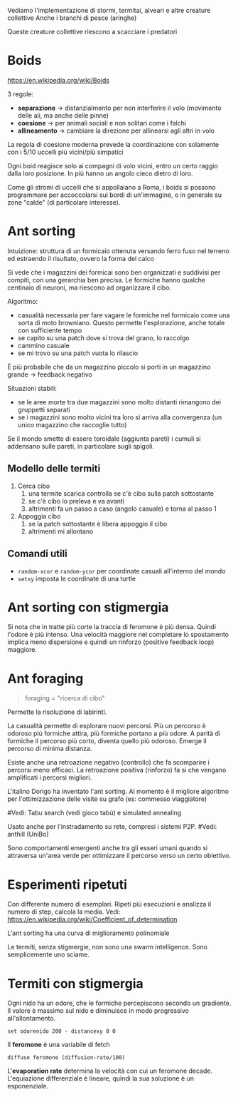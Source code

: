 Vediamo l'implementazione di stormi, termitai, alveari e altre creature collettive
Anche i branchi di pesce (aringhe)

Queste creature collettive riescono a scacciare i predatori

# Boids
https://en.wikipedia.org/wiki/Boids

3 regole:
- **separazione** -> distanzialmento per non interferire il volo (movimento delle ali, ma anche delle pinne)
- **coesione** -> per animali sociali e non solitari come i falchi
- **allineamento** -> cambiare la direzione per allinearsi agli altri in volo

La regola di coesione moderna prevede la coordinazione con solamente con i 5/10 uccelli più vicini/più simpatici

Ogni boid reagisce solo ai compagni di volo vicini, entro un certo raggio dalla loro posizione. In più hanno un angolo cieco dietro di loro.

Come gli stromi di uccelli che si appollaiano a Roma, i boids si possono programmare per accoccolarsi sui bordi di un'immagine, o in generale su zone "calde" (di particolare interesse).

# Ant sorting
Intuizione: struttura di un formicaio ottenuta versando ferro fuso nel terreno ed estraendo il risultato, ovvero la forma del calco

Si vede che i magazzini dei formicai sono ben organizzati e suddivisi per compiti, con una gerarchia ben precisa. Le formiche hanno qualche centinaio di neuroni, ma riescono ad organizzare il cibo.

Algoritmo:
- casualità necessaria per fare vagare le formiche nel formicaio come una sorta di moto browniano. Questo permette l'esplorazione, anche totale con sufficiente tempo
- se capito su una patch dove si trova del grano, lo raccolgo
- cammino casuale
- se mi trovo su una patch vuota lo rilascio

È più probabile che da un magazzino piccolo si porti in un magazzino grande -> feedback negativo

Situazioni stabili:
- se le aree morte tra due magazzini sono molto distanti rimangono dei gruppetti separati
- se i magazzini sono molto vicini tra loro si arriva alla convergenza (un unico magazzino che raccoglie tutto)

Se il mondo smette di essere toroidale (aggiunta pareti) i cumuli si addensano sulle pareti, in particolare sugli spigoli.

## Modello delle termiti
1. Cerca cibo
	1. una termite scarica controlla se c'è cibo sulla patch sottostante
	2. se c'è cibo lo preleva e va avanti
	3. altrimenti fa un passo a caso (angolo casuale) e torna al passo 1
2. Appoggia cibo
	1. se la patch sottostante è libera appoggio il cibo
	2. altrimenti mi allontano

## Comandi utili
- `random-xcor` e `random-ycor` per coordinate casuali all'interno del mondo
- `setxy` imposta le coordinate di una turtle

# Ant sorting con stigmergia
Si nota che in tratte più corte la traccia di feromone è più densa. Quindi l'odore è più intenso. Una velocità maggiore nel completare lo spostamento implica meno dispersione e quindi un rinforzo (positive feedback loop) maggiore.

# Ant foraging
> foraging = "ricerca di cibo"

Permette la risoluzione di labirinti.

La casualità permette di esplorare nuovi percorsi. Più un percorso è odoroso più formiche attira, più formiche portano a più odore. A parità di formiche il percorso più corto, diventa quello più odoroso. Emerge il percorso di minima distanza.

Esiste anche una retroazione negativo (controllo) che fa scomparire i percorsi meno efficaci. La retroazione positiva (rinforzo) fa si che vengano amplificati i percorsi migliori.

L'italino Dorigo ha inventato l'ant sorting. Al momento è il migliore algoritmo per l'ottimizzazione delle visite su grafo (es: commesso viaggiatore)

#Vedi: Tabu search (vedi gioco tabù) e simulated annealing

Usato anche per l'instradamento su rete, compresi i sistemi P2P. #Vedi: anthill (UniBo)

Sono comportamenti emergenti anche tra gli esseri umani quando si attraversa un'area verde per ottimizzare il percorso verso un certo obiettivo.


# Esperimenti ripetuti
Con differente numero di esemplari. Ripeti più esecuzioni e analizza il numero di step, calcola la media.
Vedi: https://en.wikipedia.org/wiki/Coefficient_of_determination

L'ant sorting ha una curva di miglioramento polinomiale

Le termiti, senza stigmergie, non sono una swarm intelligence. Sono semplicemente uno sciame.

# Termiti con stigmergia
Ogni nido ha un odore, che le formiche percepiscono secondo un gradiente. Il valore è massimo sul nido e diminuisce in modo progressivo all'allontamento.

```NetLogo
set odorenido 200 - distancexy 0 0
```

Il **feromone** è una variabile di fetch

```NetLogo
diffuse feromone (diffusion-rate/100)
```

L'**evaporation rate** determina la velocità con cui un feromone decade. L'equiazione differenziale è lineare, quindi la sua soluzione è un esponenziale.

